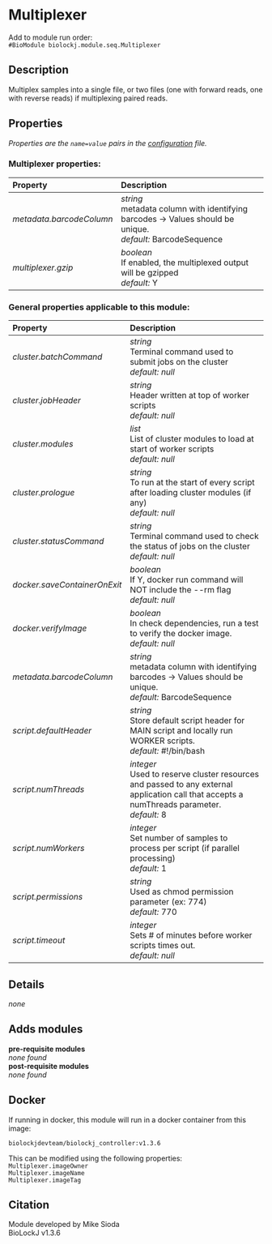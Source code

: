 # Multiplexer
Add to module run order:                    
`#BioModule biolockj.module.seq.Multiplexer`

## Description 
Multiplex samples into a single file, or two files (one with forward reads, one with reverse reads) if multiplexing paired reads.

## Properties 
*Properties are the `name=value` pairs in the [configuration](../../../Configuration#properties) file.*                   

### Multiplexer properties: 
| Property| Description |
| :--- | :--- |
| *metadata.barcodeColumn* | _string_ <br>metadata column with identifying barcodes -> Values should be unique.<br>*default:*  BarcodeSequence |
| *multiplexer.gzip* | _boolean_ <br>If enabled, the multiplexed output will be gzipped<br>*default:*  Y |

### General properties applicable to this module: 
| Property| Description |
| :--- | :--- |
| *cluster.batchCommand* | _string_ <br>Terminal command used to submit jobs on the cluster<br>*default:*  *null* |
| *cluster.jobHeader* | _string_ <br>Header written at top of worker scripts<br>*default:*  *null* |
| *cluster.modules* | _list_ <br>List of cluster modules to load at start of worker scripts<br>*default:*  *null* |
| *cluster.prologue* | _string_ <br>To run at the start of every script after loading cluster modules (if any)<br>*default:*  *null* |
| *cluster.statusCommand* | _string_ <br>Terminal command used to check the status of jobs on the cluster<br>*default:*  *null* |
| *docker.saveContainerOnExit* | _boolean_ <br>If Y, docker run command will NOT include the --rm flag<br>*default:*  *null* |
| *docker.verifyImage* | _boolean_ <br>In check dependencies, run a test to verify the docker image.<br>*default:*  *null* |
| *metadata.barcodeColumn* | _string_ <br>metadata column with identifying barcodes -> Values should be unique.<br>*default:*  BarcodeSequence |
| *script.defaultHeader* | _string_ <br>Store default script header for MAIN script and locally run WORKER scripts.<br>*default:*  #!/bin/bash |
| *script.numThreads* | _integer_ <br>Used to reserve cluster resources and passed to any external application call that accepts a numThreads parameter.<br>*default:*  8 |
| *script.numWorkers* | _integer_ <br>Set number of samples to process per script (if parallel processing)<br>*default:*  1 |
| *script.permissions* | _string_ <br>Used as chmod permission parameter (ex: 774)<br>*default:*  770 |
| *script.timeout* | _integer_ <br>Sets # of minutes before worker scripts times out.<br>*default:*  *null* |

## Details 
*none*

## Adds modules 
**pre-requisite modules**                    
*none found*                   
**post-requisite modules**                    
*none found*                   

## Docker 
If running in docker, this module will run in a docker container from this image:<br>
```
biolockjdevteam/biolockj_controller:v1.3.6
```
This can be modified using the following properties:<br>
`Multiplexer.imageOwner`<br>
`Multiplexer.imageName`<br>
`Multiplexer.imageTag`<br>

## Citation 
Module developed by Mike Sioda                   
BioLockJ v1.3.6

